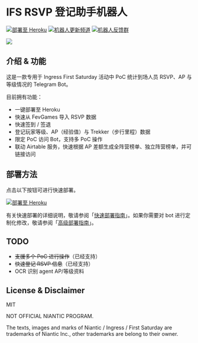 # IFS RSVP 登记助手机器人

[![部署至 Heroku](https://img.shields.io/badge/Deploy-to%20Heroku-6762a6.svg?logo=heroku)](https://heroku.com/deploy) [![机器人更新频道](https://img.shields.io/badge/Channel-%40ifsrsvpbot-blue.svg?logo=telegram)](https://t.me/ifsrsvpbot) [![机器人反馈群](https://img.shields.io/badge/Group-Click_to_join-blue.svg?logo=telegram)](https://t.me/joinchat/A0P0mxHipaEeJ-4vzKgTuQ)

[![](https://img.shields.io/badge/Buy%20me%20a-Coffee-yellow)](https://www.buymeacoffee.com/Astrian)

## 介绍 & 功能
这是一款专用于 Ingress First Saturday 活动中 PoC 统计到场人员 RSVP、AP 与等级情况的 Telegram Bot。

目前拥有功能：

- 一键部署至 Heroku
- 快速从 FevGames 导入 RSVP 数据
- 快速签到 / 签退
- 登记玩家等级、AP（经验值）与 Trekker（步行里程）数据
- 限定 PoC 访问 Bot，支持多 PoC 操作
- 联动 Airtable 服务，快速根据 AP 差额生成全阵营榜单、独立阵营榜单，并可链接访问

## 部署方法

点击以下按钮可进行快速部署。

[![部署至 Heroku](https://img.shields.io/badge/Deploy-to%20Heroku-6762a6.svg?logo=heroku)](https://heroku.com/deploy)

有关快速部署的详细说明，敬请参阅「[快速部署指南](https://ifs-rsvp-bot.joincygress.com/zh-cn/QuickDeployGuide.html)」。如果你需要对 bot 进行定制化修改，敬请参阅「[高级部署指南](https://ifs-rsvp-bot.joincygress.com/zh-cn/AdvancedDeployGuide.html)」。

## TODO

- ~~支援多个 PoC 进行操作~~（已经支持）
- ~~快速登记 RSVP 信息~~（已经支持）
- OCR 识别 agent AP/等级资料

## License & Disclaimer

MIT

NOT OFFICIAL NIANTIC PROGRAM.

The texts, images and marks of Niantic / Ingress / First Saturday are trademarks of Niantic Inc., other trademarks are belong to their owner.
